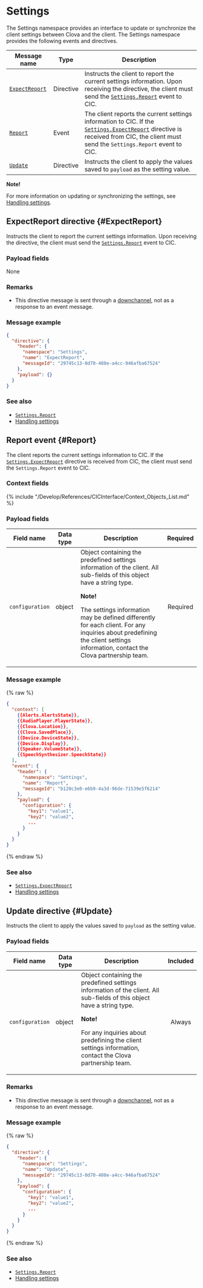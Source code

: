 # Settings

The Settings namespace provides an interface to update or synchronize the client settings between Clova and the client. The Settings namespace provides the following events and directives.

| Message name         | Type  | Description                                 |
|------------------|-----------|-------------------------------------------|
| [`ExpectReport`](#ExpectReport) | Directive | Instructs the client to report the current settings information. Upon receiving the directive, the client must send the [`Settings.Report`](#Report) event to CIC. |
| [`Report`](#Report)             | Event     | The client reports the current settings information to CIC. If the [`Settings.ExpectReport`](#ExpectReport) directive is received from CIC, the client must send the `Settings.Report` event to CIC.  |
| [`Update`](#Update)             | Directive | Instructs the client to apply the values saved to `payload` as the setting value.  |

<div class="note">
  <p><strong>Note!</strong></p>
  <p>For more information on updating or synchronizing the settings, see <a href="/Develop/Guides/Handle_Settings.md">Handling settings</a>.</p>
</div>

## ExpectReport directive {#ExpectReport}
Instructs the client to report the current settings information. Upon receiving the directive, the client must send the [`Settings.Report`](#Report) event to CIC.

### Payload fields

None

### Remarks

* This directive message is sent through a [downchannel](/Develop/Guides/Interact_with_CIC.md#CreateConnection), not as a response to an event message.

### Message example

```json
{
  "directive": {
    "header": {
      "namespace": "Settings",
      "name": "ExpectReport",
      "messageId": "29745c13-0d70-408e-a4cc-946afba67524"
    },
    "payload": {}
  }
}
```

### See also
* [`Settings.Report`](#Report)
* [Handling settings](/Develop/Guides/Handle_Settings.md)

## Report event {#Report}
The client reports the current settings information to CIC. If the [`Settings.ExpectReport`](#ExpectReport) directive is received from CIC, the client must send the `Settings.Report` event to CIC.

### Context fields

{% include "/Develop/References/CICInterface/Context_Objects_List.md" %}

### Payload fields

| Field name       | Data type    | Description                     | Required |
|---------------|---------|-----------------------------|:---------:|
| `configuration` | object | Object containing the predefined settings information of the client. All sub-fields of this object have a string type.<div class="note"><p><strong>Note!</strong></p><p>The settings information may be defined differently for each client. For any inquiries about predefining the client settings information, contact the Clova partnership team.</p></div> | Required   |

### Message example
{% raw %}
```json
{
  "context": [
    {{Alerts.AlertsState}},
    {{AudioPlayer.PlayerState}},
    {{Clova.Location}},
    {{Clova.SavedPlace}},
    {{Device.DeviceState}},
    {{Device.Display}},
    {{Speaker.VolumeState}},
    {{SpeechSynthesizer.SpeechState}}
  ],
  "event": {
    "header": {
      "namespace": "Settings",
      "name": "Report",
      "messageId": "b120c3e0-e6b9-4a3d-96de-71539e5f6214"
    },
    "payload": {
      "configuration": {
        "key1": "value1",
        "key2": "value2",
        ...
      }
    }
  }
}
```
{% endraw %}

### See also
* [`Settings.ExpectReport`](#ExpectReport)
* [Handling settings](/Develop/Guides/Handle_Settings.md)

## Update directive {#Update}
Instructs the client to apply the values saved to `payload` as the setting value.

### Payload fields

| Field name       | Data type    | Description                     | Included |
|---------------|---------|-----------------------------|:---------:|
| `configuration` | object | Object containing the predefined settings information of the client. All sub-fields of this object have a string type.<div class="note"><p><strong>Note!</strong></p><p>For any inquiries about predefining the client settings information, contact the Clova partnership team.</p></div> | Always   |

### Remarks

* This directive message is sent through a [downchannel](/Develop/Guides/Interact_with_CIC.md#CreateConnection), not as a response to an event message.

### Message example

{% raw %}

```json
{
  "directive": {
    "header": {
      "namespace": "Settings",
      "name": "Update",
      "messageId": "29745c13-0d70-408e-a4cc-946afba67524"
    },
    "payload": {
      "configuration": {
        "key1": "value1",
        "key2": "value2",
        ...
      }
    }
  }
}
```

{% endraw %}

### See also
* [`Settings.Report`](#Report)
* [Handling settings](/Develop/Guides/Handle_Settings.md)
